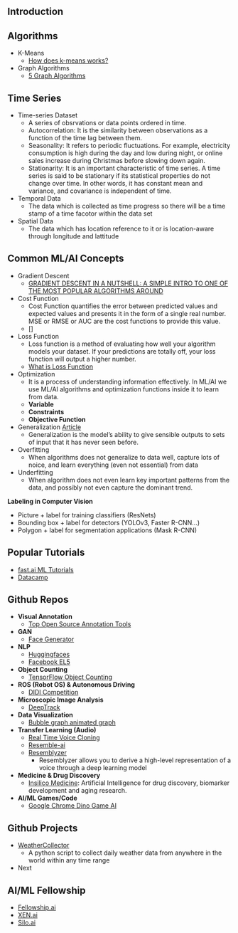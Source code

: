 ## Introduction ##

## Algorithms ##
 - K-Means
    - [How does k-means works?](https://towardsdatascience.com/how-does-k-means-clustering-in-machine-learning-work-fdaaaf5acfa0)
 - Graph Algorithms
    - [5 Graph Algorithms](https://towardsdatascience.com/data-scientists-the-five-graph-algorithms-that-you-should-know-30f454fa5513)
    

## Time Series ##
 - Time-series Dataset
   - A series of obsrvations or data points ordered in time. 
   - Autocorrelation: It is the similarity between observations as a function of the time lag between them.
   - Seasonality: It refers to periodic fluctuations. For example, electricity consumption is high during the day and low during night, or online sales increase during Christmas before slowing down again.
   - Stationarity: It is an important characteristic of time series. A time series is said to be stationary if its statistical properties do not change over time. In other words, it has constant mean and variance, and covariance is independent of time.
 - Temporal Data
   - The data which is collected as time progress so there will be a time stamp of a time facotor within the data set
 - Spatial Data
   - The data which has location reference to it or is location-aware through longitude and lattitude 


## Common ML/AI Concepts ##

- Gradient Descent
  - [GRADIENT DESCENT IN A NUTSHELL: A SIMPLE INTRO TO ONE OF THE MOST POPULAR ALGORITHMS AROUND](https://builtin.com/data-science/gradient-descent)
- Cost Function
  - Cost Function quantifies the error between predicted values and expected values and presents it in the form of a single real number. MSE or RMSE or AUC are the cost functions to provide this value. 
  - []
- Loss Function
  - Loss function is a method of evaluating how well your algorithm models your dataset. If your predictions are totally off, your loss function will output a higher number.
  - [What is Loss Function](https://blog.algorithmia.com/introduction-to-loss-functions/) 
- Optimization 
  - It is a process of understanding information effectively. In ML/AI we use ML/AI algorithms and optimization functions inside it to learn from data. 
  - **Variable**
  - **Constraints**
  - **Objective Function**
- Generalization [Article](https://towardsdatascience.com/what-are-overfitting-and-underfitting-in-machine-learning-a96b30864690)
  - Generalization is the model’s ability to give sensible outputs to sets of input that it has never seen before.
- Overfitting
  - When algorithms does not generalize to data well, capture lots of noice, and learn everything (even not essential) from data
- Underfitting
  - When algorithm does not even learn key important patterns from the data, and possibly not even capture the dominant trend.
  
**Labeling in Computer Vision**
- Picture + label for training classifiers (ResNets)
- Bounding box + label for detectors (YOLOv3, Faster R-CNN…)
- Polygon + label for segmentation applications (Mask R-CNN)  

## Popular Tutorials ##
  - [fast.ai ML Tutorials](http://course18.fast.ai/ml)
  - [Datacamp](https://www.datacamp.com)
  
  
## Github Repos ##

- **Visual Annotation**
  - [Top Open Source Annotation Tools](https://github.com/topics/annotation-tool)
- **GAN**
  - [Face Generator](https://github.com/gsurma/face_generator)
- **NLP**
  - [Huggingfaces](https://github.com/huggingface)
  - [Facebook EL5](https://github.com/facebookresearch/ELI5)
- **Object Counting**
  - [TensorFlow Object Counting](https://github.com/Avkash/tensorflow_object_counting_api)
- **ROS (Robot OS) & Autonomous Driving**
  - [DIDI Competition](https://github.com/udacity/didi-competition)
- **Microscopic Image Analysis**
  - [DeepTrack](https://github.com/softmatterlab/DeepTrack)
- **Data Visualization**
  - [Bubble graph animated graph](https://github.com/IBM-Cloud/election-insights)
- **Transfer Learning (Audio)**
  - [Real Time Voice Cloning](https://github.com/CorentinJ/Real-Time-Voice-Cloning)
  - [Resemble-ai](https://github.com/resemble-ai)
  - [Resemblyzer](https://github.com/resemble-ai/Resemblyzer)
    - Resemblyzer allows you to derive a high-level representation of a voice through a deep learning model
- **Medicine & Drug Discovery**
  - [Insilico Medicine](https://github.com/insilicomedicine): Artificial Intelligence for drug discovery, biomarker development and aging research.
- **AI/ML Games/Code**
  - [Google Chrome Dino Game AI](https://github.com/Code-Bullet/Google-Chrome-Dino-Game-AI)
      

## Github Projects ## 
- [WeatherCollector](https://github.com/CorentinJ/WeatherCollector) 
  - A python script to collect daily weather data from anywhere in the world within any time range
- Next  


## AI/ML Fellowship ##
- [Fellowship.ai](https://fellowship.ai/)
- [XEN.ai](https://www.xen.ai/)
- [Silo.ai](https://silo.ai/)
